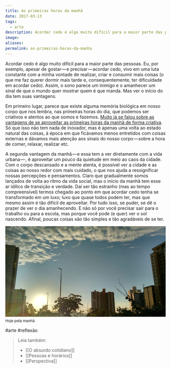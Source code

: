 ```yaml
---
title: As primeiras horas da manhã
date: 2017-03-13
tags:
  - arte
description: Acordar cedo é algo muito difícil para a maior parte das pessoas. Eu, por exemplo, apesar de gostar — e precisar — acordar cedo, vivo em…
image: 
aliases:
permalink: as-primeiras-horas-da-manha
---
```

Acordar cedo é algo muito difícil para a maior parte das pessoas. Eu, por exemplo, apesar de gostar — e precisar — acordar cedo, vivo em uma luta constante com a minha vontade de realizar, criar e consumir mais coisas (o que me faz querer dormir mais tarde e, consequentemente, ter dificuldade em acordar cedo). Assim, o sono parece um inimigo e o amanhecer um sinal de que o mundo quer mostrar quem é que manda. Mas ver o início do dia tem suas vantagens.

Em primeiro lugar, parece que existe alguma memória biológica em nosso corpo que nos lembra, nas primeiras horas do dia, que podemos ser criativos e atentos ao que somos e fazemos. [Muito já se falou sobre as vantagens de se aproveitar as primeiras horas da manhã de forma criativa](https://blog.bufferapp.com/the-best-time-to-write-and-get-ideas). Só que isso não tem nada de inovador, mas é apenas uma volta ao estado natural das coisas, à época em que ficávamos menos entretidos com coisas externas e dávamos mais atenção aos sinais do nosso corpo — sobre a hora de comer, relaxar, realizar etc.

A segunda vantagem da manhã — e essa tem a ver diretamente com a vida urbana — , é aproveitar um pouco da quietude em meio ao caos da cidade. Com o corpo descansado e a mente atenta, é possível ver a cidade e as coisas ao nosso redor com mais cuidado, o que nos ajuda a ressignificar nossas percepções e pensamentos. Claro que gradualmente somos lançados de volta ao ritmo da vida social, mas o início da manhã tem esse ar idílico de transição e verdade. Daí ser tão estranho (mas ao tempo compreensível) termos chegado ao ponto em que acordar cedo tenha se transformado em um luxo; luxo que quase todos podem ter, mas que mesmo assim é tão difícil de aproveitar. Por tudo isso, se puder, se dê o prazer de ver o dia amanhecendo. E não só por você precisar sair para o trabalho ou para a escola, mas porque você pode (e quer) ver o sol nascendo. Afinal, poucas coisas são tão simples e tão agradáveis de se ter.

<img src="/assets/img/as-primeiras-horas-da manhã-medium-1.jpeg">
<small>Hoje pela manhã</small>


#arte #reflexão

> Leia também:
> - [[O absurdo cotidiano]]
> - [[Pessoas e horários]]
> - [[Perspectiva]]